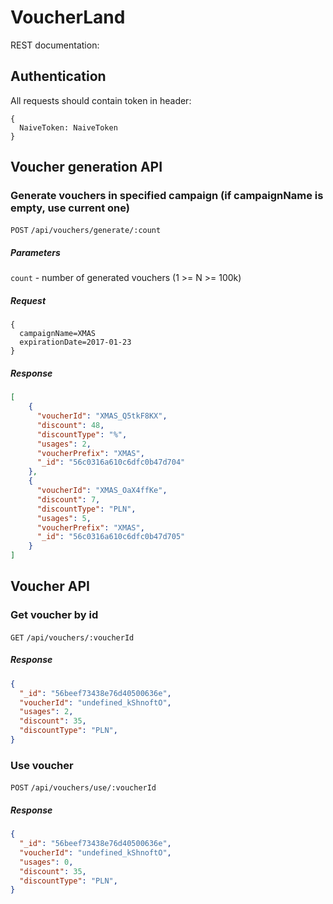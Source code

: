 # VoucherLand

REST documentation:

## Authentication

All requests should contain token in header:

```
{
  NaiveToken: NaiveToken
}
```

## Voucher generation API

### Generate vouchers in specified campaign (if campaignName is empty, use current one)

`POST` `/api/vouchers/generate/:count`

##### Parameters

`count` - number of generated vouchers (1 >= N >= 100k)

##### Request

```
{
  campaignName=XMAS
  expirationDate=2017-01-23
}
```

##### Response

```json
[
    {
      "voucherId": "XMAS_Q5tkF8KX",
      "discount": 48,
      "discountType": "%",
      "usages": 2,
      "voucherPrefix": "XMAS",
      "_id": "56c0316a610c6dfc0b47d704"
    },
    {
      "voucherId": "XMAS_OaX4ffKe",
      "discount": 7,
      "discountType": "PLN",
      "usages": 5,
      "voucherPrefix": "XMAS",
      "_id": "56c0316a610c6dfc0b47d705"
    }
]
```

## Voucher API

### Get voucher by id

`GET` `/api/vouchers/:voucherId`

##### Response

```json
{
  "_id": "56beef73438e76d40500636e",
  "voucherId": "undefined_kShnoftO",
  "usages": 2,
  "discount": 35,
  "discountType": "PLN",
}
```

### Use voucher

`POST` `/api/vouchers/use/:voucherId`

##### Response

```json
{
  "_id": "56beef73438e76d40500636e",
  "voucherId": "undefined_kShnoftO",
  "usages": 0,
  "discount": 35,
  "discountType": "PLN",
}
```
